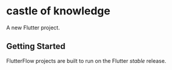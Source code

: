 # castle of knowledge

A new Flutter project.

## Getting Started

FlutterFlow projects are built to run on the Flutter _stable_ release.
